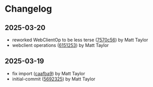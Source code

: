 # Changelog


## 2025-03-20
- reworked WebClientOp to be less terse ([7570c56](https://github.com/mjt-services/webclient-common-2025/commit/7570c5608e5d6b1f48b4e0a83d3331646c6c619f)) by Matt Taylor
- webclient operations ([6151253](https://github.com/mjt-services/webclient-common-2025/commit/6151253cdafbcaba5fc95edbf2f2fd9bb1ac457f)) by Matt Taylor

## 2025-03-19
- fix import ([caafba9](https://github.com/mjt-services/webclient-common-2025/commit/caafba97a700367233b120c7b0a7065dbcb99924)) by Matt Taylor
- initial-commit ([5692325](https://github.com/mjt-services/webclient-common-2025/commit/56923253200639b390d94042713d9ff6c20e0125)) by Matt Taylor
